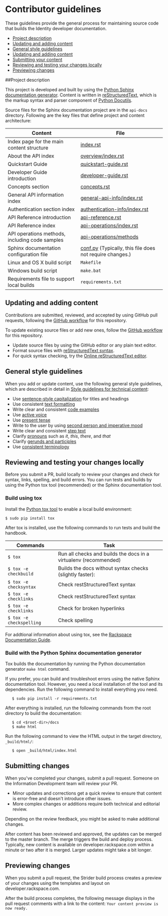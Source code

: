 # Contributor guidelines

These guidelines provide the general process for maintaining source code that
builds the Identity developer documentation.

- [Project description](#project-description)
- [Updating and adding content](#updating-and-adding-content)
- [General style guidelines](#general-style-guidelines)
- [Updating and adding content](#updating-and-adding-content)
- [Submitting your content](#submitting-changes)
- [Reviewing and testing your changes locally](#reviewing-and-testing-your-changes-locally)
- [Previewing changes](#previewing-changes)

##Project description
<!-- Provide as little or as much information about architecture as needed to help
contributors figure out which file to update.-->

This project is developed and built by using the
[Python Sphinx documentation generator](http://sphinx-doc.org/). Content is
written in [reStructuredText](http://sphinx-doc.org/rest.html), which is the
markup syntax and parser component of
[Python Docutils](http://docutils.sourceforge.net/index.html).

Source files for the Sphinx documentation project are in the ``api-docs``
directory. Following are the key files that define project and content
architecture:

Content | File
--- | ---
|Index page for the main content structure| [index.rst](https://github.com/rackerlabs/docs-cloud-identity/blob/master/api-docs/index.rst)
|About the API index| [overview/index.rst](https://github.com/rackerlabs/docs-cloud-identity/blob/master/api-docs/overview/index.rst)
|Quickstart Guide| [quickstart-guide.rst](https://github.com/rackerlabs/docs-cloud-identity/blob/master/api-docs/quickstart-guide.rst)
|Developer Guide introduction|[developer-guide.rst](https://github.com/rackerlabs/docs-cloud-identity/blob/master/api-docs/developer-guide.rst)
|Concepts section| [concepts.rst](https://github.com/rackerlabs/docs-cloud-identity/blob/master/api-docs/concepts.rst)
|General API information index|[general-api-info/index.rst](https://github.com/rackerlabs/docs-cloud-identity/blob/master/api-docs/general-api-info/index.rst)
|Authentication section index| [authentication-info/index.rst](https://github.com/rackerlabs/docs-cloud-identity/tree/master/api-docs/authentication-info)
|API Reference introduction|[api-reference.rst](https://github.com/rackerlabs/docs-cloud-identity/blob/master/api-docs/api-reference.rst)
|API Reference index|[api-operations/index.rst](https://github.com/rackerlabs/docs-cloud-identity/blob/master/api-docs/api-operations/index.rst)
|API operations methods, including code samples|[api-operations/methods](https://github.com/rackerlabs/docs-cloud-identity/tree/master/api-docs/api-operations/methods)
|Sphinx documentation configuration file| [conf.py](https://github.com/rackerlabs/docs-cloud-identity/blob/master/api-docs/conf.py) (Typically, this file does not require changes.)
|Linux and OS X build script|``Makefile``|
|Windows build script|``make.bat``|
|Requirements file to support local builds| ``requirements.txt``

## Updating and adding content

Contributions are submitted, reviewed, and accepted by using GitHub pull
requests, following the [GitHub workflow](GITHUBING.md) for this repository.

To update existing source files or add new ones, follow the [GitHub workflow](GITHUBING.md) for this repository.

* Update source files by using the GitHub editor or any plain text editor.
* Format source files with
  [reStructuredText syntax](http://www.sphinx-doc.org/en/stable/rest.html).  
* For quick syntax checking, try the
[Online reStructuredText editor](http://rst.ninjs.org/).


## General style guidelines

When you add or update content, use the following general style guidelines, which are
described in detail in [Style guidelines for technical content](https://github.com/rackerlabs/docs-rackspace/tree/master/style-guide):

- Use [sentence-style capitalization](https://github.com/rackerlabs/docs-rackspace/blob/master/style-guide/a-l-style-guidelines.md#cap-sentence-style) for titles and headings
- Use consistent [text formatting](https://github.com/rackerlabs/docs-rackspace/blob/master/style-guide/m-z-style-guidelines.md#text-formatting)
- Write clear and consistent [code examples](https://github.com/rackerlabs/docs-rackspace/blob/master/style-guide/a-l-style-guidelines.md#code-examples)
- Use [active voice](https://github.com/rackerlabs/docs-rackspace/blob/master/style-guide/basic-writing-guidelines.md#use-active-voice)
- Use [present tense](https://github.com/rackerlabs/docs-rackspace/blob/master/style-guide/basic-writing-guidelines.md#use-present-tense)
- Write to the user by using [second person and imperative mood](https://github.com/rackerlabs/docs-rackspace/blob/master/style-guide/basic-writing-guidelines.md#write-to-user)
- Write clear and consistent [step text](https://github.com/rackerlabs/docs-rackspace/blob/master/style-guide/m-z-style-guidelines.md#tasks-steps)
- Clarify [pronouns](https://github.com/rackerlabs/docs-rackspace/blob/master/style-guide/basic-writing-guidelines.md#clarify-pronouns) such as *it*, *this*, *there*, and *that*
- Clarify [gerunds and participles](https://github.com/rackerlabs/docs-rackspace/blob/master/style-guide/basic-writing-guidelines.md#clarify-gerunds-and-participles)
- Use [consistent terminology](https://github.com/rackerlabs/docs-rackspace/blob/master/style-guide/basic-writing-guidelines.md#use-consistent-terminology)


## Reviewing and testing your changes locally

Before you submit a PR, build locally to review your changes and
check for syntax, links, spelling, and build errors. You can run tests and
builds by using the Python tox tool (recommended) or the Sphinx
documentation tool.

### Build using tox

Install the [Python tox tool](https://tox.readthedocs.io/en/latest/) to enable a local build environment:

```
$ sudo pip install tox
```

After tox is installed, use the following commands to run tests and build
the handbook.

Commands | Task
--- | ---
| ``$ tox``| Run all checks and builds the docs in a virtualenv (recommended)
|``$ tox -e checkbuild``| Builds the docs without syntax checks (slightly faster):
|``$ tox -e checksyntax``| Check restStructuredText syntax
|``$ tox -e checklinks``| Check restStructuredText syntax
|``$ tox -e checklinks``| Check for broken hyperlinks
|``$ tox -e checkspelling``| Check spelling

For addtional information about using tox, see the
[Rackspace Documentation Guide](http://rackerlabs.github.io/docs-rackspace/tools/rpc-workflow.html#using-tox).


### Build with the Python Sphinx documentation generator

Tox builds the documentation by running the Python documentation generator
``make html`` command.

If you prefer, you can build and troubleshoot errors using the native
Sphinx documentation tool. However, you
need a local installation of the tool and its dependencies. Run the following
command to install everything you need.

```
   $ sudo pip install -r requirements.txt
```

After everything is installed, run the following commands from the root
directory to build the documentation:

```
   $ cd <$root-dir>/docs
   $ make html
```

Run the following command to view the HTML output in the target
directory, ``_build/html/``:

```
   $ open _build/html/index.html
```

## Submitting changes

When you've completed your changes, submit a pull request. Someone on the
Information Development team will review your PR.
- Minor updates and corrections get a quick review to ensure that content is
  error-free and doesn't introduce other issues.
- More complex changes or additions require both technical and editorial
  review.

Depending on the review feedback, you might be asked to make additional
changes.

After content has been reviewed and approved, the updates can be merged to
the master branch. The merge triggers the build and deploy process. Typically,
new content is available on developer.rackspace.com within a minute or two
after it is merged. Larger updates might take a bit longer.

## Previewing changes

When you submit a pull request, the Strider build process creates a preview
of your changes using the templates and layout on developer.rackspace.com.

After the build process completes, the following message displays in the pull
request comments with a link to the content:
``Your content preview is now ready.``
